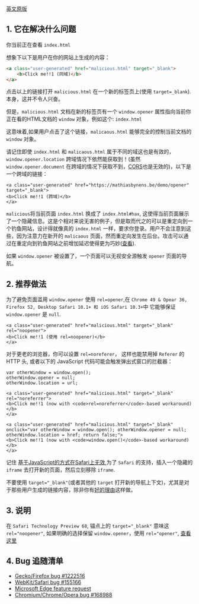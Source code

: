 [英文原版](https://mathiasbynens.github.io/rel-noopener/)

## 1. 它在解决什么问题

你当前正在查看 `index.html`  

想象下以下是用户在你的网站上生成的内容：  

```html
<a class="user-generated" href="malicious.html" target="_blank">
    <b>Click me!!1 (同域)</b>
</a>
```

点击以上的链接打开 `malicious.html` 在一个新的标签页上(使用 `target=_blank`). 本身，这并不令人兴奋。  

但是，`malicious.html` 文档在新的标签页有一个 `window.opener` 属性指向当前你正在看的HTML文档的 `window` 对象，例如这个: `index.html`  

这意味着,如果用户点击了这个链接，`malicaous.html` 能够完全的控制当前文档的 `window` 对象。  

请记住即使 `index.html` 和 `malicaous.html` 属于不同的域这也是有效的，`window.opener.location` 跨域情况下依然能获取到！(虽然 `window.opener.document` 在跨域的情况下获取不到，[CORS](https://fetch.spec.whatwg.org/#http-cors-protocol)也是无效的)，以下是一个跨域的链接：  

```
<a class="user-generated" href="https://mathiasbynens.be/demo/opener" target="_blank">
<b>Click me!!1 (跨域)</b>
</a>
```

`malicious`将当前页面 `index.html` 换成了 `index.html#hax`, 这使得当前页面展示了一个隐藏信息。这是个相对来说无害的例子，但是取而代之的可以是重定向到一个钓鱼网站，设计得就像真的 `index.html` 一样，要求你登录。用户不会注意到这些，因为注意力在新开的 `malicaous` 页面，然而重定向发生在后台。攻击可以通过在重定向到钓鱼网站之前增加延迟使得更为巧妙([查看](http://www.azarask.in/blog/post/a-new-type-of-phishing-attack/)).  

如果 `window.opener` 被设置了，一个页面可以无视安全源触发 `opener` 页面的导航。  

## 2. 推荐做法

为了避免页面滥用 `window.opener` 使用 `rel=opener`,在 `Chrome 49 & Opear 36, Firefox 52, Desktop Safari 10.1+ 和 iOS Safari 10.3+`中 它能够保证 `window.opener` 是 `null`.  

```
<a class="user-generated" href="malicious.html" target="_blank" rel="noopener">
<b>Click me!!1 (使用 rel=noopener)</b>
</a>
```

对于更老的浏览器，你可以设置 `rel=noreferer`， 这样也能禁用掉 `Referer` 的 HTTP 头, 或者以下的 JavaScript 代码可能会触发弹出式窗口的拦截器：  

```
var otherWindow = window.open();
otherWindow.opener = null;
otherWindow.location = url;
```

```
<a class="user-generated" href="malicious.html" target="_blank" rel="noreferrer">
<b>Click me!!1 (now with <code>rel=noreferrer</code>-based workaround)</b>
</a>
```

```
<a class="user-generated" href="malicious.html" target="_blank" onclick="var otherWindow = window.open(); otherWindow.opener = null; otherWindow.location = href; return false;">
<b>Click me!!1 (now with <code>window.open()</code>-based workaround)</b>
</a>
```

记住 [基于JavaScript的方式在Safari上无效](https://github.com/danielstjules/blankshield#solutions),为了 `Safari` 的支持，插入一个隐藏的 `iframe` 去打开新的页面，然后立刻移除 `iframe`.  

不要使用 `target="_blank"`(或者其他的 `target` 打开新的导航上下文)，尤其是对于那些用户生成的链接内容，除非你有[好的理由](https://css-tricks.com/use-target_blank/)这样做。  

## 3. 说明

在 `Safari Technology Preview 68`, 锚点上的 `target="_blank"` 意味这 `rel="noopener"`, 如果明确的选择保留 `window.opener`，使用 `rel="opener"`, [查看这里](https://github.com/whatwg/html/issues/4078)  

## 4. Bug 追随清单

- [Gecko/Firefox bug #1222516](https://bugzilla.mozilla.org/show_bug.cgi?id=1222516)
- [WebKit/Safari bug #155166](https://bugs.webkit.org/show_bug.cgi?id=155166)
- [Microsoft Edge feature request](https://wpdev.uservoice.com/forums/257854-microsoft-edge-developer/suggestions/12942405-implement-rel-noopener)
- [Chromium/Chrome/Opera bug #168988](https://bugs.chromium.org/p/chromium/issues/detail?id=168988)